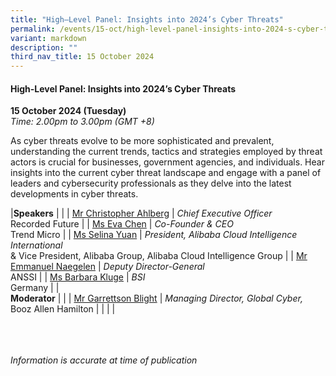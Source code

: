 ```yaml
---
title: "High–Level Panel: Insights into 2024’s Cyber Threats"
permalink: /events/15-oct/high-level-panel-insights-into-2024-s-cyber-threats/
variant: markdown
description: ""
third_nav_title: 15 October 2024
---
```

#### **High-Level Panel: Insights into 2024’s Cyber Threats**

**15 October 2024 (Tuesday)**  
*Time: 2.00pm to 3.00pm (GMT +8)*

As cyber threats evolve to be more sophisticated and prevalent, understanding the current trends, tactics and strategies employed by threat actors is crucial for businesses, government agencies, and individuals. Hear insights into the current cyber threat landscape and engage with a panel of leaders and cybersecurity professionals as they delve into the latest developments in cyber threats.

|**Speakers**          |                                                              |
| [Mr Christopher Ahlberg](/speakers/mr-christopher-ahlberg/)  | *Chief Executive Officer* <br>Recorded Future      |
| [Ms Eva Chen](/speakers/ms-eva-chen/)  | *Co-Founder &amp; CEO* <br>Trend Micro      |
| [Ms Selina Yuan](/speakers/ms-selina-yuan/)  | *President, Alibaba Cloud Intelligence International* <br>&amp; Vice President, Alibaba Group, Alibaba Cloud Intelligence Group      |
| [Mr Emmanuel Naegelen](/speakers/mr-emmanuel-naegelen/)  | *Deputy Director-General* <br>ANSSI      |
| [Ms Barbara Kluge](/speakers/ms-barbara-kluge/)  | *BSI* <br>Germany      |
|<br> **Moderator**          |                                                           |
| [Mr Garrettson Blight](/speakers/mr-garrettson-blight/)  | *Managing Director, Global Cyber,*<br>Booz Allen Hamilton                |
| | |


<br><br><br>
*Information is accurate at time of publication*